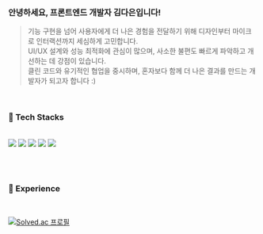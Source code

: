 

<div align="start">
<h3>안녕하세요, 프론트엔드 개발자 김다은입니다! </h3>

> 기능 구현을 넘어 사용자에게 더 나은 경험을 전달하기 위해 디자인부터 마이크로 인터랙션까지 세심하게 고민합니다.  
UI/UX 설계와 성능 최적화에 관심이 많으며, 사소한 불편도 빠르게 파악하고 개선하는 데 강점이 있습니다.  
클린 코드와 유기적인 협업을 중시하며, 혼자보다 함께 더 나은 결과를 만드는 개발자가 되고자 합니다 :)

<br>
<h3>💬 Tech Stacks </h3>
<br>

<img src="https://img.shields.io/badge/React-20232A?style=for-the-badge&logo=react&logoColor=61DAFB"> 
<img src="https://img.shields.io/badge/Next.js-20232A?style=for-the-badge&logo=Next.js&logoColor=white"> 
<img src="https://img.shields.io/badge/TypeScript-007ACC?style=for-the-badge&logo=typescript&logoColor=white">
<img src="https://img.shields.io/badge/JavaScript-F7DF1E?style=for-the-badge&logo=JavaScript&logoColor=white">
<img src="https://img.shields.io/badge/Python-3776AB?style=for-the-badge&logo=python&logoColor=white"> 

<br><br>
<h3>💬 Experience </h3>
<br>
<div align="start">

  [![Solved.ac
프로필](http://mazassumnida.wtf/api/v2/generate_badge?boj=dani1552)](https://solved.ac/dani1552)

</div>
